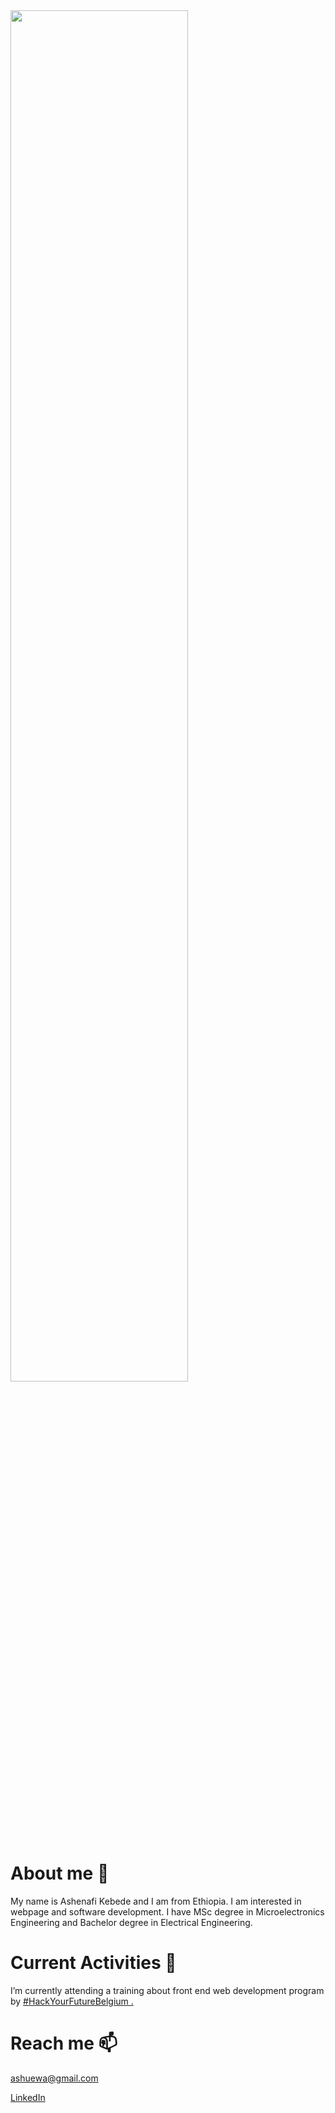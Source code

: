 <img src = "https://github.com/ashenafykebede/ashenafykebede/blob/main/AshenafiKebede_github_ReadMe.png" width = "75%" class = "rounded">

# About me 👋

My name is Ashenafi Kebede and I am from Ethiopia. I am interested in webpage and software development.  I have MSc degree in Microelectronics Engineering and Bachelor degree in Electrical Engineering.

# Current Activities 🌱
 I’m currently attending a training about front end web development program by <a href = "https://hackyourfuture.be/" target = "_blank"> #HackYourFutureBelgium .</a>
 
# Reach me 📫
ashuewa@gmail.com

<a href = "https://www.linkedin.com/in/ashenafi-kebede-56a66720/" target = "_blank">LinkedIn</a>

<!---
ashenafykebede/ashenafykebede is a ✨ special ✨ repository because its `README.md` (this file) appears on your GitHub profile.
You can click the Preview link to take a look at your changes.
--->
